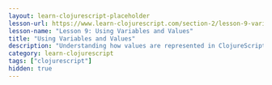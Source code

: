 ```yaml
---
layout: learn-clojurescript-placeholder
lesson-url: https://www.learn-clojurescript.com/section-2/lesson-9-variables-and-values/
lesson-name: "Lesson 9: Using Variables and Values"
title: "Using Variables and Values"
description: "Understanding how values are represented in ClojureScript"
category: learn-clojurescript
tags: ["clojurescript"]
hidden: true
---
```

